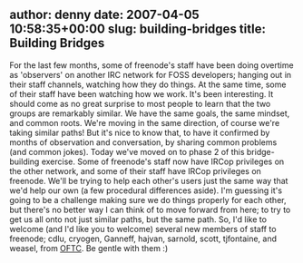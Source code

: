 author: denny
date: 2007-04-05 10:58:35+00:00
slug: building-bridges
title: Building Bridges
---

For the last few months, some of freenode's staff have been doing overtime as 'observers' on another IRC network for FOSS developers; hanging out in their staff channels, watching how they do things.  At the same time, some of their staff have been watching how we work.  It's been interesting.
It should come as no great surprise to most people to learn that the two groups are remarkably similar.  We have the same goals, the same mindset, and common roots.  We're moving in the same direction, of course we're taking similar paths!  But it's nice to know that, to have it confirmed by months of observation and conversation, by sharing common problems (and common jokes).
Today we've moved on to phase 2 of this bridge-building exercise.  Some of freenode's staff now have IRCop privileges on the other network, and some of their staff have IRCop privileges on freenode.  We'll be trying to help each other's users just the same way that we'd help our own (a few procedural differences aside).  I'm guessing it's going to be a challenge making sure we do things properly for each other, but there's no better way I can think of to move forward from here; to try to get us all onto not just similar paths, but the same path.
So, I'd like to welcome (and I'd like you to welcome) several new members of staff to freenode; cdlu, cryogen, Ganneff, hajvan, sarnold, scott, tjfontaine, and weasel, from [OFTC](http://oftc.net).  Be gentle with them  :)
